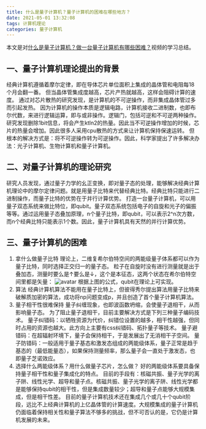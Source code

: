 ```yaml
---
title: 什么是量子计算机？量子计算机的困难在哪些地方？
date: 2021-05-01 13:32:08
tags: 计算机理论
categories: 量子计算机
---
```

本文是对[什么是量子计算机？做一台量子计算机有哪些困难？](https://www.youtube.com/watch?v=OJEoWNZKcfs)视频的学习总结。

## 一、量子计算机理论提出的背景
经典计算机遵循着摩尔定律，即在导体芯片单位面积上集成的晶体管和电阻每18个月会翻一番。
但当晶体管集成度越高，芯片产热就越高，这样会阻碍计算的速度。
通过对芯片散热的研究发现，是计算机的不可逆操作，而非集成晶体管过多而引起发热。
因为计算机的操作本质是逻辑电路，计算机接收二进制数，也即布尔代数，来进行逻辑运算，即与或非操作。逻辑门，包括可逆和不可逆两种操作。研究发现删除1bit信息，将会产生ktln2的热量。因此当不可逆操作增加的时候，芯片的热量会增加。因此很多人采用cpu散热的方式来让计算机保持保速运转。
但根本的解决方式是：将不可逆操作转为可逆操作。因此，科学家提出了许多解决办法：光子计算机、生物计算机和量子计算机。

## 二、对量子计算机的理论研究
研究人员发现，通过量子力学的幺正变换，即对量子态的处理，能够解决经典计算机理论中的摩尔定律问题。就是用量子比特来代替经典比特。经典比特只能进行二进制操作，而量子比特的优势在于并行计算优势。
打造一台量子计算机，可以用量子双态系统来做比特位，即qubit。量子双态系统包括电子的自旋和光子的偏振等等。通过运用量子态叠加原理，n个量子比特，即qubit，可以表示2^n次方数，而n个经典比特只能表示1个数。因此，量子计算机具有天然的并行计算优势。

## 三、量子计算机的困难
1. 拿什么做量子比特
理论上，二维复希尔伯特空间的两能级量子体系都可以作为量子比特，同时选择正交归一的量子态。
粒子在自旋时没有进行测量就是出于叠加态，测量时要么是↑要么是↓，这个是本征态，这两个状态在希尔伯特空间里都是矢量：
![avatar](https://img2020.cnblogs.com/blog/1549437/202105/1549437-20210501140727760-1708271391.png)
根据上图的公式，qubit在理论上可实现。
2. 算法
经典计算机算法不能用在量子比特上，但彼得秀尔提出算法用量子比特来破解质加密的算法，成功将np问题变成p，并且创造了首个量子计算机算法。
3. 量子相干性很难保持
量子纠缠现象，也即波函数坍缩，会使量子退相干，从而影响量子态。
为了阻止量子退相干，目前主要解决方式是下列三种量子编码技术。 
量子纠错码：以牺牲资源为代价，纠错位设置的越多，相干性越强，但同时占用的资源也越大。此方向上主要有css纠错码、拓扑量子等技术。
量子避错码：在超辐射环境下，量子会保持相干，于是发展出了无消相干子空间。
量子防错码：一般适用于量子基态和激发态组成的两能级体系，量子正常是趋于基态的（最低能量态），如果保持测量频率，那么量子会一直处于激发态，也即量子芝诺效应。
4. 选择什么两能级体系？用什么做量子芯片，怎么做？
好的两能级体系要具备保持量子相干性和量子集成化的特点。 
目前的手段有：核磁共振、量子光学的离子阱、线性光学、超导和量子点。核磁共振、量子光学的离子阱、线性光学都是能够保持qubit的相干性，但是集成数量较少；超导和量子点能够大规模集成，但是相干性差。
目前的量子计算机技术还在集成几个或几十个qubit阶段，远比不上经典计算机的上亿晶体管的计算速度。大规模集成的量子计算机仍面临着保持相关性和量子算法不够多的挑战，但不可否认的是，它仍是计算机发展的未来。